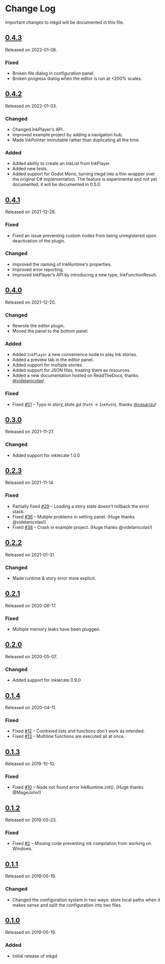 # Change Log
Important changes to _inkgd_ will be documented in this file.

## [0.4.3](https://github.com/ephread/inkgd/releases/tag/0.4.3)
Released on 2022-01-08.

### Fixed
- Broken file dialog in configuration panel.
- Broken progress dialog when the editor is run at <200% scales.

## [0.4.2](https://github.com/ephread/inkgd/releases/tag/0.4.2)
Released on 2022-01-03.

### Changed
- Changed InkPlayer's API.
- Improved example project by adding a navigation hub.
- Made InkPointer immutable rather than duplicating all the time.

### Added
- Added ability to create an InkList from InkPlayer.
- Added new tests.
- Added support for Godot Mono, turning inkgd into a thin wrapper over the
  original C# implementation. The feature is experimental and not yet
  documented, it will be documented in 0.5.0.

## [0.4.1](https://github.com/ephread/inkgd/releases/tag/0.4.1)
Released on 2021-12-26.

### Fixed
- Fixed an issue preventing custom nodes from being unregistered upon
  deactivation of the plugin.

### Changed
- Improved the naming of InkRuntime's properties.
- Improved error reporting.
- Improved InkPlayer's API by introducing a new type, InkFunctionResult.

## [0.4.0](https://github.com/ephread/inkgd/releases/tag/0.4.0)
Released on 2021-12-20.

### Changed
- Rewrote the editor plugin.
- Moved the panel to the bottom panel.

### Added
- Added `InkPlayer` a new convenience node to play Ink stories.
- Added a preview tab in the editor panel.
- Added support for multiple stories.
- Added support for JSON files, treating them as resources.
- Added a new documentation hosted on ReadTheDocs, thanks [@videlanicolas]!

[@videlanicolas]: https://github.com/videlanicolas

### Fixed
- Fixed [#51] – Typo in *story_state.gd* (`Path` -> `InkPath`),
  thanks [@cesarizu]!

[#51]: https://github.com/ephread/inkgd/pull/51
[@cesarizu]: https://github.com/cesarizu

## [0.3.0](https://github.com/ephread/inkgd/releases/tag/0.3.0)
Released on 2021-11-27.

### Changed
- Added support for inklecate 1.0.0

## [0.2.3](https://github.com/ephread/inkgd/releases/tag/0.2.3)
Released on 2021-11-14.

### Fixed
- Partially fixed [#29] – Loading a story state doesn't rollback the error stack.
- Fixed [#36] – Mutiple problems in setting panel. (Huge thanks @videlanicolas!)
- Fixed [#38] – Crash in example project. (Huge thanks @videlanicolas!)

[#29]: https://github.com/ephread/inkgd/issues/29
[#36]: https://github.com/ephread/inkgd/issues/36
[#38]: https://github.com/ephread/inkgd/issues/28

## [0.2.2](https://github.com/ephread/inkgd/releases/tag/0.2.2)
Released on 2021-01-31.

### Changed
- Made runtime & story error more explicit.

## [0.2.1](https://github.com/ephread/inkgd/releases/tag/0.2.1)
Released on 2020-06-17.

### Fixed
- Multiple memory leaks have been plugged.

## [0.2.0](https://github.com/ephread/inkgd/releases/tag/0.2.0)
Released on 2020-05-07.

### Changed
- Added support for inklecate 0.9.0

## [0.1.4](https://github.com/ephread/inkgd/releases/tag/0.1.4)
Released on 2020-04-11.

### Fixed
- Fixed [#12] – Combined lists and functions don't work as intended.
- Fixed [#13] – Multiline functions are executed all at once.

[#12]: https://github.com/ephread/inkgd/issues/12
[#13]: https://github.com/ephread/inkgd/issues/13

## [0.1.3](https://github.com/ephread/inkgd/releases/tag/0.1.3)
Released on 2019-10-10.

### Fixed
- Fixed [#10] – Node not found error InkRuntime.init(). (Huge thanks @MageJohn!)

[#10]: https://github.com/ephread/inkgd/issues/10

## [0.1.2](https://github.com/ephread/inkgd/releases/tag/0.1.2)
Released on 2019-05-23.

### Fixed
- Fixed [#2] – Missing code preventing ink compilation from working on Windows.

[#2]: https://github.com/ephread/inkgd/issues/2

## [0.1.1](https://github.com/ephread/inkgd/releases/tag/0.1.1)
Released on 2019-05-19.

### Changed
- Changed the configuration system in two ways: store local paths when it makes sense and split the configuration into two files.

## [0.1.0](https://github.com/ephread/inkgd/releases/tag/0.1.0)
Released on 2019-05-19.

### Added
- Initial release of _inkgd_.
